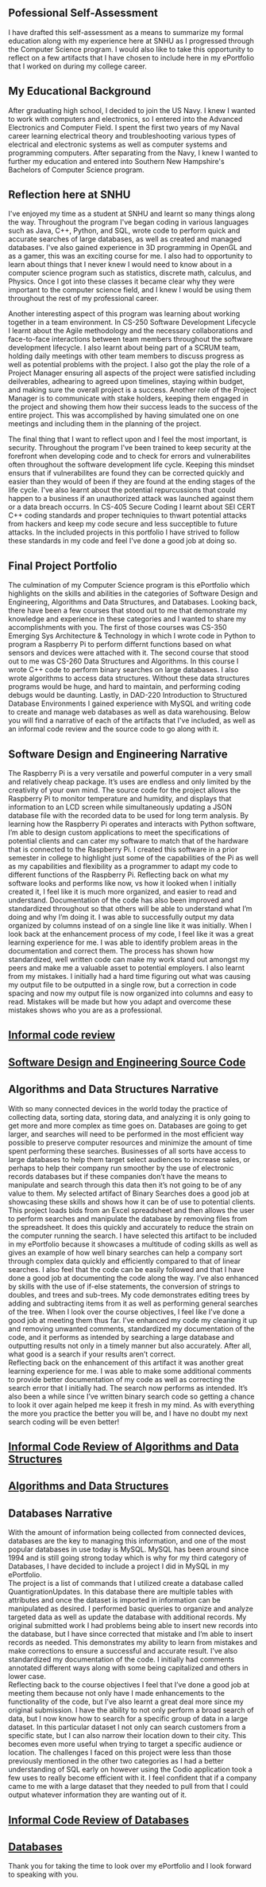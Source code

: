 ## Pofessional Self-Assessment
I have drafted this self-assessment as a means to summarize my formal education along with my experience here at SNHU as I progressed through the Computer Science program.  I would also like to take this opportunity to reflect on a few artifacts that I have chosen to include here in my ePortfolio that I worked on during my college career. 

## My Educational Background
After graduating high school, I decided to join the US Navy.  I knew I wanted to work with computers and electronics, so I entered into the Advanced Electronics and Computer Field.  I spent the first two years of my Naval career learning electrical theory and troubleshooting various types of electrical and electronic systems as well as computer systems and programming computers.  After separating from the Navy, I knew I wanted to further my education and entered into Southern New Hampshire's Bachelors of Computer Science program.  

## Reflection here at SNHU
I've enjoyed my time as a student at SNHU and learnt so many things along the way.  Throughout the program I've began coding in various languages such as Java, C++, Python, and SQL, wrote code to perform quick and accurate searches of large databases, as well as created and managed databases. I've also gained experience in 3D programming in OpenGL and as a gamer, this was an exciting course for me.  I also had to opportunity to learn about things that I never knew I would need to know about in a computer science program such as statistics, discrete math, calculus, and Physics.  Once I got into these classes it became clear why they were important to the computer science field, and I knew I would be using them throughout the rest of my professional career.  

Another interesting aspect of this program was learning about working together in a team environment.  In CS-250 Software Development Lifecycle I learnt about the Agile methodology and the necessary collaborations and face-to-face interactions between team members throughout the software development lifecycle. I also learnt about being part of a SCRUM team, holding daily meetings with other team members to discuss progress as well as potential problems with the project.  I also got the play the role of a Project Manager ensuring all aspects of the project were satisfied including deilverables, adhearing to agreed upon timelines, staying within budget, and making sure the overall project is a success.  Another role of the Project Manager is to communicate with stake holders, keeping them engaged in the project and showing them how their success leads to the success of the entire project.  This was accomplished by having simulated one on one meetings and including them in the planning of the project.

The final thing that I want to reflect upon and I feel the most important, is security.  Throughout the program I've been trained to keep security at the forefront when developing code and to check for errors and vulnerabilites often throughout the software development life cycle.  Keeping this mindset ensurs that if vulnerabilites are found they can be corrected quickly and easier than they would of been if they are found at the ending stages of the life cycle.  I've also learnt about the potential repurcussions that could happen to a business if an unauthorized attack was launched against them or a data breach occurrs.  In CS-405 Secure Coding I learnt about SEI CERT C++ coding standards and proper techniquies to thwart potential attacks from hackers and keep my code secure and less succeptible to future attacks.  In the included projects in this portfolio I have strived to follow these standards in my code and feel I've done a good job at doing so.

## Final Project Portfolio
The culmination of my Computer Science program is this ePortfolio which highlights on the skills and abilities in the categories of Software Design and Engineering, Algorithms and Data Structures, and Databases.  Looking back, there have been a few courses that stood out to me that demonstrate my knowledge and experience in these categories and I wanted to share my accomplishments with you.  The first of those courses was CS-350 Emerging Sys Architecture & Technology in which I wrote code in Python to program a Raspberry Pi to perform differnt functions based on what sensors and devices were attached with it.  The second course that stood out to me was CS-260 Data Structures and Algorithms.  In this course I wrote C++ code to perform binary searches on large databases.  I also wrote algorithms to access data structures.  Without these data structures programs would be huge, and hard to maintain, and performing coding debugs would be daunting.  Lastly, in DAD-220 Introduction to Structured Database Environments I gained experience with MySQL and writing code to create and manage web databases as well as data warehousing.  Below you will find a narrative of each of the artifacts that I've included, as well as an informal code review and the source code to go along with it.  

## Software Design and Engineering Narrative
The Raspberry Pi is a very versatile and powerful computer in a very small and relatively cheap package.  It’s uses are endless and only limited by the creativity of your own mind.  The source code for the project allows the Raspberry Pi to monitor temperature and humidity, and displays that information to an LCD screen while simultaneously updating a JSON database file with the recorded data to be used for long term analysis.  By learning how the Raspberry Pi operates and interacts with Python software, I’m able to design custom applications to meet the specifications of potential clients and can cater my software to match that of the hardware that is connected to the Raspberry Pi.  I created this software in a prior semester in college to highlight just some of the capabilities of the Pi as well as my capabilities and flexibility as a programmer to adapt my code to different functions of the Raspberry Pi.
Reflecting back on what my software looks and performs like now, vs how it looked when I initially created it, I feel like it is much more organized, and easier to read and understand.  Documentation of the code has also been improved and standardized throughout so that others will be able to understand what I’m doing and why I’m doing it.  I was able to successfully output my data organized by columns instead of on a single line like it was initially.
When I look back at the enhancement process of my code, I feel like it was a great learning experience for me.  I was able to identify problem areas in the documentation and correct them.  The process has shown how standardized, well written code can make my work stand out amongst my peers and make me a valuable asset to potential employers.  I also learnt from my mistakes.  I initially had a hard time figuring out what was causing my output file to be outputted in a single row, but a correction in code spacing and now my output file is now organized into columns and easy to read.  Mistakes will be made but how you adapt and overcome these mistakes shows who you are as a professional.

## [Informal code review](https://www.dropbox.com/s/8crzekq6gkv560a/Category%201.mov?dl=0)
## [Software Design and Engineering Source Code](https://github.com/Roth2020/Roth2020.github.io/blob/main/Software%20Design%20and%20Engineering.zip)

## Algorithms and Data Structures Narrative
With so many connected devices in the world today the practice of collecting data, sorting data, storing data, and analyzing it is only going to get more and more complex as time goes on.  Databases are going to get larger, and searches will need to be performed in the most efficient way possible to preserve computer resources and minimize the amount of time spent performing these searches.  Businesses of all sorts have access to large databases to help them target select audiences to increase sales, or perhaps to help their company run smoother by the use of electronic records databases but if these companies don’t have the means to manipulate and search through this data then it’s not going to be of any value to them.  My selected artifact of Binary Searches does a good job at showcasing these skills and shows how it can be of use to potential clients.  This project loads bids from an Excel spreadsheet and then allows the user to perform searches and manipulate the database by removing files from the spreadsheet.  It does this quickly and accurately to reduce the strain on the computer running the search.
I have selected this artifact to be included in my ePortfolio because it showcases a multitude of coding skills as well as gives an example of how well binary searches can help a company sort through complex data quickly and efficiently compared to that of linear searches.  I also feel that the code can be easily followed and that I have done a good job at documenting the code along the way.  I’ve also enhanced by skills with the use of if-else statements, the conversion of strings to doubles, and trees and sub-trees.  My code demonstrates editing trees by adding and subtracting items from it as well as performing general searches of the tree.
When I look over the course objectives, I feel like I’ve done a good job at meeting them thus far.  I’ve enhanced my code my cleaning it up and removing unwanted comments, standardized my documentation of the code, and it performs as intended by searching a large database and outputting results not only in a timely manner but also accurately.  After all, what good is a search if your results aren’t correct.  
Reflecting back on the enhancement of this artifact it was another great learning experience for me.  I was able to make some additional comments to provide better documentation of my code as well as correcting the search error that I initially had.  The search now performs as intended.  It’s also been a while since I’ve written binary search code so getting a chance to look it over again helped me keep it fresh in my mind.  As with everything the more you practice the better you will be, and I have no doubt my next search coding will be even better!

## [Informal Code Review of Algorithms and Data Structures](https://www.dropbox.com/home?preview=Category+2.mov)
## [Algorithms and Data Structures](https://github.com/Roth2020/Roth2020.github.io/blob/main/BinarySearchTree.cpp)

## Databases Narrative
With the amount of information being collected from connected devices, databases are the key to managing this information, and one of the most popular databases in use today is MySQL.  MySQL has been around since 1994 and is still going strong today which is why for my third category of Databases, I have decided to include a project I did in MySQL in my ePortfolio.  
The project is a list of commands that I utilized create a database called QuantigrationUpdates.  In this database there are multiple tables with attributes and once the dataset is imported in information can be manipulated as desired.  I performed basic queries to organize and analyze targeted data as well as update the database with additional records.  My original submitted work I had problems being able to insert new records into the database, but I have since corrected that mistake and I’m able to insert records as needed.  This demonstrates my ability to learn from mistakes and make corrections to ensure a successful and accurate result.  I’ve also standardized my documentation of the code.  I initially had comments annotated different ways along with some being capitalized and others in lower case.  
Reflecting back to the course objectives I feel that I’ve done a good job at meeting them because not only have I made enhancements to the functionality of the code, but I’ve also learnt a great deal more since my original submission.  I have the ability to not only perform a broad search of data, but I now know how to search for a specific group of data in a large dataset.  In this particular dataset I not only can search customers from a specific state, but I can also narrow their location down to their city.  This becomes even more useful when trying to target a specific audience or location.  The challenges I faced on this project were less than those previously mentioned in the other two categories as I had a better understanding of SQL early on however using the Codio application took a few uses to really become efficient with it.  I feel confident that if a company came to me with a large dataset that they needed to pull from that I could output whatever information they are wanting out of it.

## [Informal Code Review of Databases](https://www.dropbox.com/home?preview=Category+3.mov)
## [Databases](https://github.com/Roth2020/Roth2020.github.io/blob/main/ProjectOne-Code.txt)


Thank you for taking the time to look over my ePortfolio and I look forward to speaking with you.
